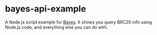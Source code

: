 # bayes-api-example

A Node.js script example for [Bayes](https://bayes.digital/).
It shows you query BRC20 info using Node.js code,
and everything else you can do with.
